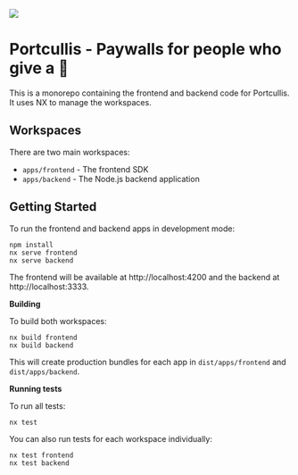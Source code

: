 ![](https://drive.google.com/uc?export=download&id=1wLSnQj4J8V6luYK1DdGrg2p71aCCTOFN)

# Portcullis - Paywalls for people who give a 💩

This is a monorepo containing the frontend and backend code for Portcullis. It uses NX to manage the workspaces.

## Workspaces

There are two main workspaces:

- `apps/frontend` - The frontend SDK
- `apps/backend` - The Node.js backend application

## Getting Started

To run the frontend and backend apps in development mode:

```
npm install
nx serve frontend
nx serve backend
```

The frontend will be available at http://localhost:4200 and the backend at http://localhost:3333.

**Building**

To build both workspaces:

```
nx build frontend
nx build backend
```

This will create production bundles for each app in `dist/apps/frontend` and `dist/apps/backend`.

**Running tests**

To run all tests:

```
nx test
```

You can also run tests for each workspace individually:

```
nx test frontend
nx test backend
```